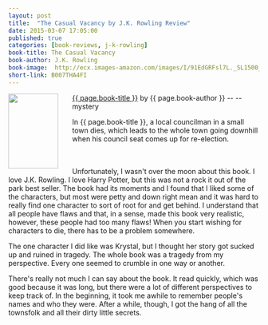 ```yaml
---
layout: post
title:  "The Casual Vacancy by J.K. Rowling Review"
date: 2015-03-07 17:05:00
published: true
categories: [book-reviews, j-k-rowling]
book-title: The Casual Vacancy
book-author: J.K. Rowling
book-image:  http://ecx.images-amazon.com/images/I/91EdGRFsl7L._SL1500_.jpg
short-link: B007THA4FI
---
```


<img src="{{ page.book-image }}" align="left" style="width:100%; height:100%; max-width:100px; max-height:150px; padding-right:25px;" />
<a href="http://amzn.com/{{ page.short-link }}" target="_blank"> {{ page.book-title }}</a> by {{ page.book-author }} -- <i class="fa fa-star"></i><i class="fa fa-star"></i><i class="fa fa-star"></i><i class="fa fa-star-o"></i><i class="fa fa-star-o"></i> -- <i class="fa fa-question-circle"></i> mystery

In {{ page.book-title }}, a local councilman in a small town dies, which leads to the whole town going downhill when his council seat comes up for re-election. 
<br/><br/><br/>
<!--more-->

Unfortunately, I wasn't over the moon about this book. I love J.K. Rowling. I love Harry Potter, but this was not a rock it out of the park best seller. The book had its moments and I found that I liked some of the characters, but most were petty and down right mean and it was hard to really find one character to sort of root for and get behind. I understand that all people have flaws and that, in a sense, made this book very realistic, however, these people had too many flaws! When you start wishing for characters to die, there has to be a problem somewhere.

The one character I did like was Krystal, but I thought her story got sucked up and ruined in tragedy. The whole book was a tragedy from my perspective. Every one seemed to crumble in one way or another. 

There's really not much I can say about the book. It read quickly, which was good because it was long, but there were a lot of different perspectives to keep track of. In the beginning, it took me awhile to remember people's names and who they were. After a while, though, I got the hang of all the townsfolk and all their dirty little secrets. 